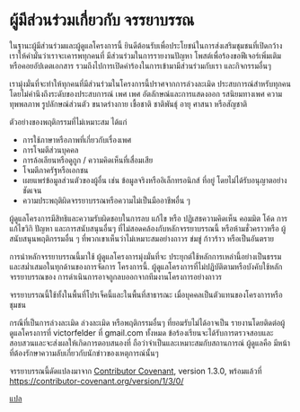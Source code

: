 # ผู้มีส่วนร่วมเกี่ยวกับ จรรยาบรรณ

ในฐานะผู้มีส่วนร่วมและผู้ดูแลโครงการนี้ ยินดีต้อนรับเพื่อประโยชน์ในการส่งเสริมชุมชนที่เปิดกว้าง เราให้คำมั่นว่าเราจะเคารพทุกคนที่
มีส่วนร่วมในการรายงานปัญหา โพสต์เพื่อร้องขอฟีเจอร์เพิ่มเติม หรือคอยอัปเดตเอกสาร รวมถึงไปการเปิดคำร้องในการเข้ามามีส่วนร่วมกับเรา และกิจกรรมอื่นๆ

เรามุ่งมั่นที่จะทำให้ทุกคนที่มีส่วนร่วมในโครงการนี้ปราศจากการล่วงละเมิด
ประสบการณ์สำหรับทุกคน โดยไม่คำนึงถึงระดับของประสบการณ์ เพศ เพศ
อัตลักษณ์และการแสดงออก รสนิยมทางเพศ ความทุพพลภาพ รูปลักษณ์ส่วนตัว
ขนาดร่างกาย เชื้อชาติ ชาติพันธุ์ อายุ ศาสนา หรือสัญชาติ

ตัวอย่างของพฤติกรรมที่ไม่เหมาะสม ได้แก่

* การใช้ภาษาหรือภาพที่เกี่ยวกับเรื่องเพศ
* การโจมตีส่วนบุคคล
* การล้อเลียนหรือดูถูก / ความคิดเห็นที่เสื่อมเสีย
* โจมตีภาครัฐหรือเอกชน
* เผยแพร่ข้อมูลส่วนตัวของผู้อื่น เช่น ข้อมูลจริงหรืออิเล็กทรอนิกส์ ที่อยู่ โดยไม่ได้รับอนุญาตอย่างชัดเจน
* ความประพฤติผิดจรรยาบรรณหรือความไม่เป็นมืออาชีพอื่น ๆ

ผู้ดูแลโครงการมีสิทธิและความรับผิดชอบในการลบ แก้ไข หรือ
ปฏิเสธความคิดเห็น คอมมิต โค้ด การแก้ไขวิกิ ปัญหา และการสนับสนุนอื่นๆ
ที่ไม่สอดคล้องกับหลักจรรยาบรรณนี้ หรือห้ามชั่วคราวหรือ
ผู้สนับสนุนพฤติกรรมอื่น ๆ ที่พวกเขาเห็นว่าไม่เหมาะสมอย่างถาวร
ข่มขู่ ก้าวร้าว หรือเป็นอันตราย


การนำหลักจรรยาบรรณนี้มาใช้ ผู้ดูแลโครงการมุ่งมั่นที่จะ
ประยุกต์ใช้หลักการเหล่านี้อย่างเป็นธรรมและสม่ำเสมอในทุกด้านของการจัดการ
โครงการนี้. ผู้ดูแลโครงการที่ไม่ปฏิบัติตามหรือบังคับใช้หลักจรรยาบรรณของ
การดำเนินการอาจถูกลบออกจากทีมงานโครงการอย่างถาวร


จรรยาบรรณนี้ใช้ทั้งในพื้นที่โปรเจ็คนี้และในพื้นที่สาธารณะ เมื่อบุคคลเป็นตัวแทนของโครงการหรือชุมชน

กรณีที่เป็นการล่วงละเมิด ล่วงละเมิด หรือพฤติกรรมอื่นๆ ที่ยอมรับไม่ได้อาจเป็น
รายงานโดยติดต่อผู้ดูแลโครงการที่ victorfelder ที่ gmail.com ทั้งหมด
ข้อร้องเรียนจะได้รับการตรวจสอบและสอบสวนและจะส่งผลให้เกิดการตอบสนองที่
ถือว่าจำเป็นและเหมาะสมกับสถานการณ์ ผู้ดูแลคือ
มีหน้าที่ต้องรักษาความลับเกี่ยวกับนักข่าวของเหตุการณ์นั้นๆ


จรรยาบรรณนี้ดัดแปลงมาจาก [Contributor Covenant][homepage],
version 1.3.0, พร้อมแล้วที่ https://contributor-covenant.org/version/1/3/0/

[homepage]: https://contributor-covenant.org

[แปล](README.md#translations)

